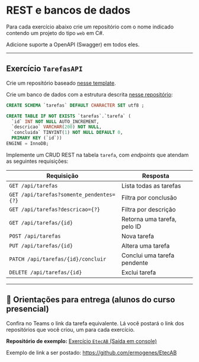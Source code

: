 # REST e bancos de dados

Para cada exercício abaixo crie um repositório com o nome indicado contendo um projeto do tipo `web` em C#.

Adicione suporte a OpenAPI (Swagger) em todos eles.

---
## Exercício `TarefasAPI`

Crie um repositório baseado [nesse template](https://github.com/ermogenes/tarefas-cs-web-template).

Crie um banco de dados com a estrutura descrita [nesse repositório](https://github.com/ermogenes/tarefas-mysql):

```sql
CREATE SCHEMA `tarefas` DEFAULT CHARACTER SET utf8 ;

CREATE TABLE IF NOT EXISTS `tarefas`.`tarefa` (
  `id` INT NOT NULL AUTO_INCREMENT,
  `descricao` VARCHAR(200) NOT NULL,
  `concluida` TINYINT(1) NOT NULL DEFAULT 0,
  PRIMARY KEY (`id`))
ENGINE = InnoDB;
```

Implemente um CRUD REST na tabela `tarefa`, com _endpoints_ que atendam as seguintes requisições:

Requisição | Resposta
--- | ---
`GET /api/tarefas` | Lista todas as tarefas
`GET /api/tarefas?somente_pendentes={?}` | Filtra por conclusão
`GET /api/tarefas?descricao={?}` | Filtra por descrição
`GET /api/tarefas/{id}` | Retorna uma tarefa, pelo ID
`POST /api/tarefas` | Nova tarefa
`PUT /api/tarefas/{id}` | Altera uma tarefa
`PATCH /api/tarefas/{id}/concluir` | Conclui uma tarefa pendente
`DELETE /api/tarefas/{id}` | Exclui tarefa

---

## 🏁 Orientações para entrega (alunos do curso presencial)

Confira no Teams o link da tarefa equivalente. Lá você postará o link dos repositórios que você criou, um para cada exercício.

**Repositório de exemplo:**
[Exercício `EtecAB` (Saída em console)](https://github.com/ermogenes/EtecAB)

Exemplo de link a ser postado: https://github.com/ermogenes/EtecAB
